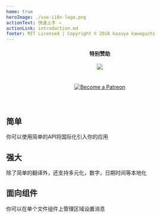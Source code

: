 ```yaml
---
home: true
heroImage: ./vue-i18n-logo.png
actionText: 快速上手 →
actionLink: introduction.md
footer: MIT Licensed | Copyright © 2018 kazuya kawaguchi
---
```


<div class="sponsors" style="text-align:center; padding: 0 0 24px 0;">
  <h4>特别赞助</h4>
  <a href="https://www.codeandweb.com/babeledit?utm_campaign=vue-i18n-2019-01" target="_blank">
    <img src="/vue-i18n/patrons/babeledit.png">
  </a>
</div>

<div class="patreon" style="padding: 0 0 24px 0;">
  <p style="text-align: center;">
    <a href="https://www.patreon.com/kazupon" target="_blank">
      <img src="https://c5.patreon.com/external/logo/become_a_patron_button.png" alt="Become a Patreon">
    </a>
  </p>
</div>

<div class="features">
  <div class="feature">
    <h2>简单</h2>
    <p>你可以使用简单的API将国际化引入你的应用</p>
  </div>
  <div class="feature">
    <h2>强大</h2>
    <p>除了简单的翻译外，还支持多元化，数字，日期时间等本地化</p>
  </div>
  <div class="feature">
    <h2>面向组件</h2>
    <p>你可以在单个文件组件上管理区域设置消息</p>
  </div>
</div>
